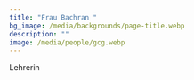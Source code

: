 ```yaml
---
title: "Frau Bachran "
bg_image: /media/backgrounds/page-title.webp
description: ""
image: /media/people/gcg.webp
---
```

Lehrerin
